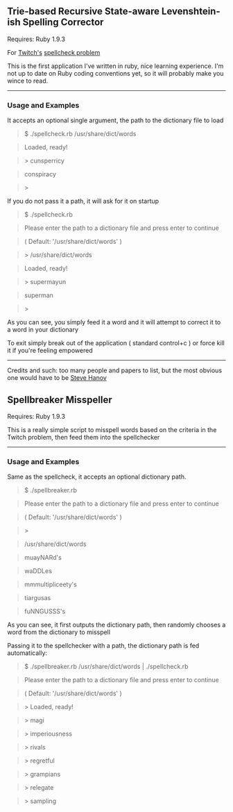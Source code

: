 ## Trie-based Recursive State-aware Levenshtein-ish Spelling Corrector

Requires: Ruby 1.9.3

For [Twitch's](http://twitch.tv) [spellcheck problem](http://www.twitch.tv/problems/spellcheck)

This is the first application I've written in ruby, nice learning experience.
I'm not up to date on Ruby coding conventions yet, so it will probably make you wince to read.

- - -

### Usage and Examples

It accepts an optional single argument, the path to the dictionary file to load

>$ ./spellcheck.rb /usr/share/dict/words

>Loaded, ready!

>\> cunsperricy

>conspiracy

>\>

If you do not pass it a path, it will ask for it on startup

>$ ./spellcheck.rb

>Please enter the path to a dictionary file and press enter to continue

>( Default: '/usr/share/dict/words' )

>\> /usr/share/dict/words

>Loaded, ready!

>\> supermayun

>superman

>\>

As you can see, you simply feed it a word and it will attempt to correct it to a word in your dictionary

To exit simply break out of the application ( standard control+c ) or force kill it if you're feeling empowered

- - -

Credits and such: too many people and papers to list, but the most obvious one would have to be [Steve Hanov](http://stevehanov.ca)

## Spellbreaker Misspeller

Requires: Ruby 1.9.3

This is a really simple script to misspell words based on the criteria in the Twitch problem, then feed them into the spellchecker

- - -

### Usage and Examples

Same as the spellcheck, it accepts an optional dictionary path.

>$ ./spellbreaker.rb

>Please enter the path to a dictionary file and press enter to continue

>( Default: '/usr/share/dict/words' )

>\>

>/usr/share/dict/words

>muayNARd's

>waDDLes

>mmmultipliceety's

>tiargusas

>fuNNGUSSS's

As you can see, it first outputs the dictionary path, then randomly chooses a word from the dictionary to misspell

Passing it to the spellchecker with a path, the dictionary path is fed automatically:

>$ ./spellbreaker.rb /usr/share/dict/words | ./spellcheck.rb

>Please enter the path to a dictionary file and press enter to continue

>( Default: '/usr/share/dict/words' )

>\> Loaded, ready!

>\> magi

>\> imperiousness

>\> rivals

>\> regretful

>\> grampians

>\> relegate

>\> sampling

